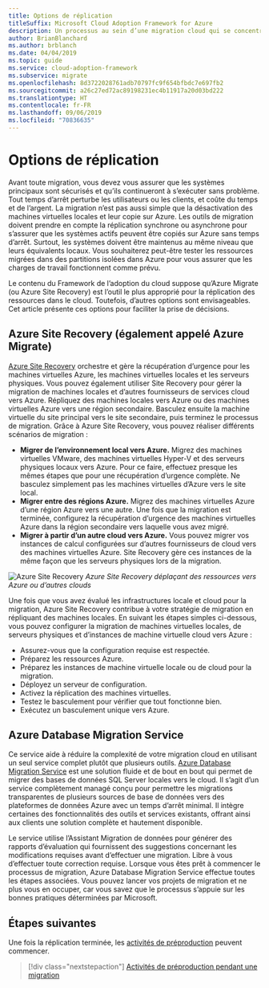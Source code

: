 ```yaml
---
title: Options de réplication
titleSuffix: Microsoft Cloud Adoption Framework for Azure
description: Un processus au sein d’une migration cloud qui se concentre sur les tâches de migration des charges de travail vers le cloud.
author: BrianBlanchard
ms.author: brblanch
ms.date: 04/04/2019
ms.topic: guide
ms.service: cloud-adoption-framework
ms.subservice: migrate
ms.openlocfilehash: 8d3722028761adb70797fc9f654bfbdc7e697fb2
ms.sourcegitcommit: a26c27ed72ac89198231ec4b11917a20d03bd222
ms.translationtype: HT
ms.contentlocale: fr-FR
ms.lasthandoff: 09/06/2019
ms.locfileid: "70836635"
---
```

# <a name="replication-options"></a>Options de réplication

Avant toute migration, vous devez vous assurer que les systèmes principaux sont sécurisés et qu’ils continueront à s’exécuter sans problème. Tout temps d’arrêt perturbe les utilisateurs ou les clients, et coûte du temps et de l’argent. La migration n’est pas aussi simple que la désactivation des machines virtuelles locales et leur copie sur Azure. Les outils de migration doivent prendre en compte la réplication synchrone ou asynchrone pour s’assurer que les systèmes actifs peuvent être copiés sur Azure sans temps d’arrêt. Surtout, les systèmes doivent être maintenus au même niveau que leurs équivalents locaux. Vous souhaiterez peut-être tester les ressources migrées dans des partitions isolées dans Azure pour vous assurer que les charges de travail fonctionnent comme prévu.

Le contenu du Framework de l’adoption du cloud suppose qu’Azure Migrate (ou Azure Site Recovery) est l’outil le plus approprié pour la réplication des ressources dans le cloud. Toutefois, d’autres options sont envisageables. Cet article présente ces options pour faciliter la prise de décisions.

## <a name="azure-site-recovery-also-known-as-azure-migrate"></a>Azure Site Recovery (également appelé Azure Migrate)

[Azure Site Recovery](/azure/site-recovery/site-recovery-overview) orchestre et gère la récupération d’urgence pour les machines virtuelles Azure, les machines virtuelles locales et les serveurs physiques. Vous pouvez également utiliser Site Recovery pour gérer la migration de machines locales et d’autres fournisseurs de services cloud vers Azure. Répliquez des machines locales vers Azure ou des machines virtuelles Azure vers une région secondaire. Basculez ensuite la machine virtuelle du site principal vers le site secondaire, puis terminez le processus de migration. Grâce à Azure Site Recovery, vous pouvez réaliser différents scénarios de migration :

- **Migrer de l’environnement local vers Azure.** Migrez des machines virtuelles VMware, des machines virtuelles Hyper-V et des serveurs physiques locaux vers Azure. Pour ce faire, effectuez presque les mêmes étapes que pour une récupération d’urgence complète. Ne basculez simplement pas les machines virtuelles d’Azure vers le site local.
- **Migrer entre des régions Azure.** Migrez des machines virtuelles Azure d’une région Azure vers une autre. Une fois que la migration est terminée, configurez la récupération d’urgence des machines virtuelles Azure dans la région secondaire vers laquelle vous avez migré.
- **Migrer à partir d’un autre cloud vers Azure.** Vous pouvez migrer vos instances de calcul configurées sur d’autres fournisseurs de cloud vers des machines virtuelles Azure. Site Recovery gère ces instances de la même façon que les serveurs physiques lors de la migration.

![Azure Site Recovery](../../../_images/asr-replication-image.png)
*Azure Site Recovery déplaçant des ressources vers Azure ou d’autres clouds*

Une fois que vous avez évalué les infrastructures locale et cloud pour la migration, Azure Site Recovery contribue à votre stratégie de migration en répliquant des machines locales. En suivant les étapes simples ci-dessous, vous pouvez configurer la migration de machines virtuelles locales, de serveurs physiques et d’instances de machine virtuelle cloud vers Azure :

- Assurez-vous que la configuration requise est respectée.
- Préparez les ressources Azure.
- Préparez les instances de machine virtuelle locale ou de cloud pour la migration.
- Déployez un serveur de configuration.
- Activez la réplication des machines virtuelles.
- Testez le basculement pour vérifier que tout fonctionne bien.
- Exécutez un basculement unique vers Azure.

## <a name="azure-database-migration-service"></a>Azure Database Migration Service

Ce service aide à réduire la complexité de votre migration cloud en utilisant un seul service complet plutôt que plusieurs outils. [Azure Database Migration Service](/azure/dms/dms-overview) est une solution fluide et de bout en bout qui permet de migrer des bases de données SQL Server locales vers le cloud. Il s’agit d’un service complètement managé conçu pour permettre les migrations transparentes de plusieurs sources de base de données vers des plateformes de données Azure avec un temps d’arrêt minimal. Il intègre certaines des fonctionnalités des outils et services existants, offrant ainsi aux clients une solution complète et hautement disponible.

Le service utilise l’Assistant Migration de données pour générer des rapports d’évaluation qui fournissent des suggestions concernant les modifications requises avant d’effectuer une migration. Libre à vous d’effectuer toute correction requise. Lorsque vous êtes prêt à commencer le processus de migration, Azure Database Migration Service effectue toutes les étapes associées. Vous pouvez lancer vos projets de migration et ne plus vous en occuper, car vous savez que le processus s’appuie sur les bonnes pratiques déterminées par Microsoft.

## <a name="next-steps"></a>Étapes suivantes

Une fois la réplication terminée, les [activités de préproduction](./stage.md) peuvent commencer.

> [!div class="nextstepaction"]
> [Activités de préproduction pendant une migration](./stage.md)
